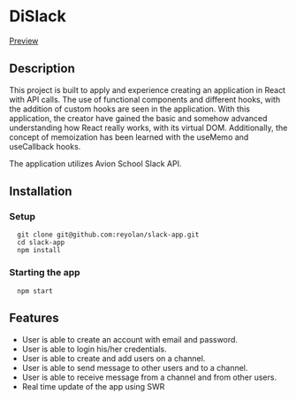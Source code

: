 # DiSlack

[Preview](https://di-slack.vercel.app/)

## Description

This project is built to apply and experience creating an application in React with API calls. The use of functional components and different hooks, with the addition of custom hooks are seen in the application. With this application, the creator have gained the basic and somehow advanced understanding how React really works, with its virtual DOM. Additionally, the concept of memoization has been learned with the useMemo and useCallback hooks.

The application utilizes Avion School Slack API.

## Installation

### Setup

```
  git clone git@github.com:reyolan/slack-app.git
  cd slack-app
  npm install
```

### Starting the app

```
  npm start
```

## Features

- User is able to create an account with email and password.
- User is able to login his/her credentials.
- User is able to create and add users on a channel.
- User is able to send message to other users and to a channel.
- User is able to receive message from a channel and from other users.
- Real time update of the app using SWR

